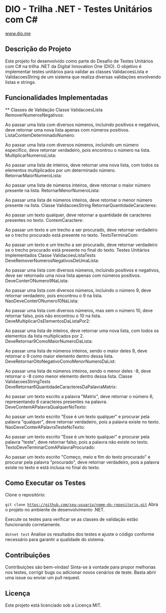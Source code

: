 # DIO - Trilha .NET - Testes Unitários com C#
www.dio.me

## Descrição do Projeto
Este projeto foi desenvolvido como parte do Desafio de Testes Unitários com C# na trilha .NET da Digital Innovation One (DIO). O objetivo é implementar testes unitários para validar as classes ValidacoesLista e ValidacoesString de um sistema que realiza diversas validações envolvendo listas e strings.

## Funcionalidades Implementadas
** Classes de Validação
Classe ValidacoesLista
RemoverNumerosNegativos:

Ao passar uma lista com diversos números, incluindo positivos e negativos, deve retornar uma nova lista apenas com números positivos.
ListaContemDeterminadoNumero:

Ao passar uma lista com diversos números, incluindo um número específico, deve retornar verdadeiro, pois encontrou o número na lista.
MultiplicarNumerosLista:

Ao passar uma lista de inteiros, deve retornar uma nova lista, com todos os elementos multiplicados por um determinado número.
RetornarMaiorNumeroLista:

Ao passar uma lista de números inteiros, deve retornar o maior número presente na lista.
RetornarMenorNumeroLista:

Ao passar uma lista de números inteiros, deve retornar o menor número presente na lista.
Classe ValidacoesString
RetornarQuantidadeCaracteres:

Ao passar um texto qualquer, deve retornar a quantidade de caracteres presentes no texto.
ContemCaractere:

Ao passar um texto e um trecho a ser procurado, deve retornar verdadeiro se o trecho procurado está presente no texto.
TextoTerminaCom:

Ao passar um texto e um trecho a ser procurado, deve retornar verdadeiro se o trecho procurado está presente no final do texto.
Testes Unitários Implementados
Classe ValidacoesListaTests
DeveRemoverNumerosNegativosDeUmaLista:

Ao passar uma lista com diversos números, incluindo positivos e negativos, deve ser retornado uma nova lista apenas com números positivos.
DeveConterONumero9NaLista:

Ao passar uma lista com diversos números, incluindo o número 9, deve retornar verdadeiro, pois encontrou o 9 na lista.
NaoDeveConterONumero10NaLista:

Ao passar uma lista com diversos números, mas sem o número 10, deve retornar falso, pois não encontrou o 10 na lista.
DeveMultiplicarOsElementosDaListaPor2:

Ao passar uma lista de inteiros, deve retornar uma nova lista, com todos os elementos da lista multiplicados por 2.
DeveRetornar9ComoMaiorNumeroDaLista:

Ao passar uma lista de números inteiros, sendo o maior deles 9, deve retornar o 9 como maior elemento dentro dessa lista.
DeveRetornarOitoNegativoComoMenorNumeroDaList:

Ao passar uma lista de números inteiros, sendo o menor deles -8, deve retornar o -8 como menor elemento dentro dessa lista.
Classe ValidacoesStringTests
DeveRetornar6QuantidadeCaracteresDaPalavraMatrix:

Ao passar um texto escrito a palavra "Matrix", deve retornar o número 6, representando 6 caracteres presentes na palavra.
DeveContemAPalavraQualquerNoTexto:

Ao passar um texto escrito "Esse é um texto qualquer" e procurar pela palavra "qualquer", deve retornar verdadeiro, pois a palavra existe no texto.
NaoDeveConterAPalavraTesteNoTexto:

Ao passar um texto escrito "Esse é um texto qualquer" e procurar pela palavra "teste", deve retornar falso, pois a palavra não existe no texto.
TextoDeveTerminarComAPalavraProcurado:

Ao passar um texto escrito "Começo, meio e fim do texto procurado" e procurar pela palavra "procurado", deve retornar verdadeiro, pois a palavra existe no texto e está inclusa no final do texto.

## Como Executar os Testes
Clone o repositório:

<code>git clone https://github.com/seu-usuario/nome-do-repositorio.git</code>
Abra o projeto no ambiente de desenvolvimento .NET.

Execute os testes para verificar se as classes de validação estão funcionando corretamente.

<code>dotnet test</code>
Analise os resultados dos testes e ajuste o código conforme necessário para garantir a qualidade do sistema.

## Contribuições
Contribuições são bem-vindas! Sinta-se à vontade para propor melhorias nos testes, corrigir bugs ou adicionar novos cenários de teste. Basta abrir uma issue ou enviar um pull request.

## Licença
Este projeto está licenciado sob a Licença MIT.
